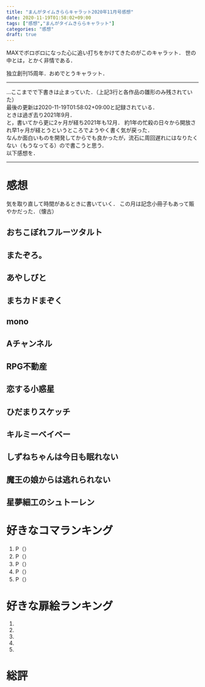 ```yaml
---
title: "まんがタイムきららキャラット2020年11月号感想"
date: 2020-11-19T01:58:02+09:00
tags: ["感想","まんがタイムきららキャラット"]
categories: "感想"
draft: true
---
```


MAXでボロボロになった心に追い打ちをかけてきたのがこのキャラット．
世の中とは，とかく非情である．
  
  
独立創刊15周年．おめでとうキャラット．

-------------------------

...ここまでで下書きは止まっていた．（上記3行と各作品の雛形のみ残されていた）  
最後の更新は2020-11-19T01:58:02+09:00と記録されている．  
ときは過ぎ去り2021年9月．  
と，書いてから更に2ヶ月が経ち2021年も12月．
約1年の忙殺の日々から開放され早1ヶ月が経とうというところでようやく書く気が戻った．  
なんか面白いものを開発してからでも良かったが，流石に周回遅れにはなりたくない（もうなってる）ので書こうと思う．  
以下感想を．  

-------------------------

# 感想    
気を取り直して時間があるときに書いていく．
この月は記念小冊子もあって賑やかだった．（懐古）


## おちこぼれフルーツタルト


## またぞろ。


## あやしびと


## まちカドまぞく


## mono


## Aチャンネル


## RPG不動産


## 恋する小惑星


## ひだまりスケッチ


## キルミーベイベー


## しずねちゃんは今日も眠れない


## 魔王の娘からは逃れられない


## 星夢細工のシュトーレン




# 好きなコマランキング 
  
1. P（）  
1. P（）  
1. P（）  
1. P（）  
1. P（）  
  
  
# 好きな扉絵ランキング   
  
1. 
1. 
1. 
1. 
1. 
  


# 総評
  


